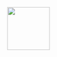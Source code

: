 
<div id="header" align="center">
  <img src="https://i.giphy.com/media/v1.Y2lkPTc5MGI3NjExNDNncG5wN2g1NzFmdTVvanRwbDA0OWc3bGw4cjZqdGQxZXRsNW41ayZlcD12MV9pbnRlcm5hbF9naWZfYnlfaWQmY3Q9dHM/hqU2KkjW5bE2v2Z7Q2/giphy.gif" width="100"/>
</div>
